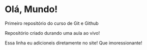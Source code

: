 # Olá, Mundo!
 Primeiro repositório do curso de Git e Github

 Repositório criado durando uma aula ao vivo!

 Essa linha eu adicioneis diretamente no site! Que imoressionante!
